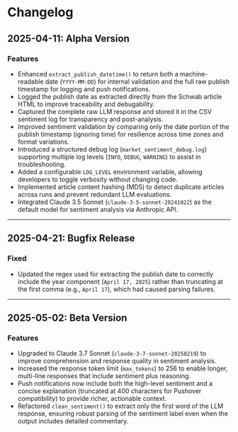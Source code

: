 # Changelog

## 2025-04-11: Alpha Version

### Features
- Enhanced `extract_publish_datetime()` to return both a machine-readable date (`YYYY-MM-DD`) for internal validation and the full raw publish timestamp for logging and push notifications.
- Logged the publish date as extracted directly from the Schwab article HTML to improve traceability and debugability.
- Captured the complete raw LLM response and stored it in the CSV sentiment log for transparency and post-analysis.
- Improved sentiment validation by comparing only the date portion of the publish timestamp (ignoring time) for resilience across time zones and format variations.
- Introduced a structured debug log (`market_sentiment_debug.log`) supporting multiple log levels (`INFO`, `DEBUG`, `WARNING`) to assist in troubleshooting.
- Added a configurable `LOG_LEVEL` environment variable, allowing developers to toggle verbosity without changing code.
- Implemented article content hashing (MD5) to detect duplicate articles across runs and prevent redundant LLM evaluations.
- Integrated Claude 3.5 Sonnet (`claude-3-5-sonnet-20241022`) as the default model for sentiment analysis via Anthropic API.

---

## 2025-04-21: Bugfix Release

### Fixed
- Updated the regex used for extracting the publish date to correctly include the year component (`April 17, 2025`) rather than truncating at the first comma (e.g., `April 17`), which had caused parsing failures.

---

## 2025-05-02: Beta Version

### Features
- Upgraded to Claude 3.7 Sonnet (`claude-3-7-sonnet-20250219`) to improve comprehension and response quality in sentiment analysis.
- Increased the response token limit (`max_tokens`) to 256 to enable longer, multi-line responses that include sentiment plus reasoning.
- Push notifications now include both the high-level sentiment and a concise explanation (truncated at 400 characters for Pushover compatibility) to provide richer, actionable context.
- Refactored `clean_sentiment()` to extract only the first word of the LLM response, ensuring robust parsing of the sentiment label even when the output includes detailed commentary.
